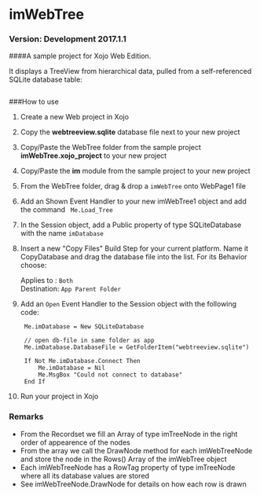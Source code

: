 # imWebTree
### Version: Development 2017.1.1
####A sample project for Xojo Web Edition.
  
It displays a TreeView from hierarchical data, pulled from a self-referenced SQLite database table:

![<Display Name>](<https://www.osswald.com/github/imwebtree.png>)
 
###How to use
1. Create a new Web project in Xojo
2. Copy the **webtreeview.sqlite** database file next to your new project 
3. Copy/Paste the WebTree folder from the sample project **imWebTree.xojo_project** to your new project
4. Copy/Paste the **im** module from the sample project to your new project
5. From the WebTree folder, drag & drop a ```imWebTree``` onto WebPage1
file
6. Add an Shown Event Handler to your new imWebTree1 object and add the command ``` Me.Load_Tree```
7. In the Session object, add a Public property of type SQLiteDatabase with the name ```imDatabase```
8. Insert a new "Copy Files" Build Step for your current platform. Name it CopyDatabase and drag the database file into the list. For its Behavior choose: 

    Applies to : ```Both```   
    Destination: ```App Parent Folder ```
 
9. Add an ```Open``` Event Handler to the Session object with the following code:

		Me.imDatabase = New SQLiteDatabase
		
		// open db-file in same folder as app
		Me.imDatabase.DatabaseFile = GetFolderItem("webtreeview.sqlite")

		If Not Me.imDatabase.Connect Then
  			Me.imDatabase = Nil
  			Me.MsgBox "Could not connect to database"
		End If
10. Run your project in Xojo

### Remarks
* From the Recordset we fill an Array of type imTreeNode in the right order of appearence of the nodes
* From the array we call the DrawNode method for each imWebTreeNode and store the node in the Rows() Array of the imWebTree object
* Each imWebTreeNode has a RowTag property of type imTreeNode where all its database values are stored 
* See imWebTreeNode.DrawNode for details on how each row is drawn
